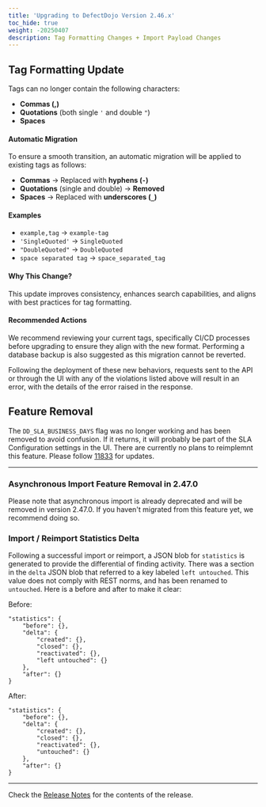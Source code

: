 ```yaml
---
title: 'Upgrading to DefectDojo Version 2.46.x'
toc_hide: true
weight: -20250407
description: Tag Formatting Changes + Import Payload Changes
---
```



## Tag Formatting Update

Tags can no longer contain the following characters:

- **Commas (,)**
- **Quotations** (both single `'` and double `"`)
- **Spaces**

#### Automatic Migration

To ensure a smooth transition, an automatic migration will be applied to existing tags as follows:

- **Commas** → Replaced with **hyphens (`-`)**
- **Quotations** (single and double) → **Removed**
- **Spaces** → Replaced with **underscores (`_`)**

#### Examples

- `example,tag` → `example-tag`
- `'SingleQuoted'` → `SingleQuoted`
- `"DoubleQuoted"` → `DoubleQuoted`
- `space separated tag` → `space_separated_tag`

#### Why This Change?

This update improves consistency, enhances search capabilities, and aligns with best practices for tag formatting.

#### Recommended Actions

We recommend reviewing your current tags, specifically CI/CD processes before upgrading to ensure they align with the new format. Performing a database backup is also suggested as this migration cannot be reverted.

Following the deployment of these new behaviors, requests sent to the API or through the UI with any of the violations listed above will result in an error, with the details of the error raised in the response.


## Feature Removal
The `DD_SLA_BUSINESS_DAYS` flag was no longer working and has been removed to avoid confusion.
If it returns, it will probably be part of the SLA Configuration settings in the UI.
There are currently no plans to reimplemnt this feature.
Please follow [11833](https://github.com/DefectDojo/django-DefectDojo/issues/11833) for updates.

---

### Asynchronous Import Feature Removal in 2.47.0

Please note that asynchronous import is already deprecated and will be removed in version 2.47.0. If you haven't migrated from this feature yet, we recommend doing so.

### Import / Reimport Statistics Delta

Following a successful import or reimport, a JSON blob for `statistics` is generated to provide the differential of finding activity.
There was a section in the `delta` JSON blob that referred to a key labeled `left untouched`. This value does not comply with REST
norms, and has been renamed to `untouched`. Here is a before and after to make it clear:

Before:

    "statistics": {
        "before": {},
        "delta": {
            "created": {},
            "closed": {},
            "reactivated": {},
            "left untouched": {}
        },
        "after": {}
    }

After:

    "statistics": {
        "before": {},
        "delta": {
            "created": {},
            "closed": {},
            "reactivated": {},
            "untouched": {}
        },
        "after": {}
    }

---

Check the [Release Notes](https://github.com/DefectDojo/django-DefectDojo/releases/tag/2.46.0) for the contents of the release.

